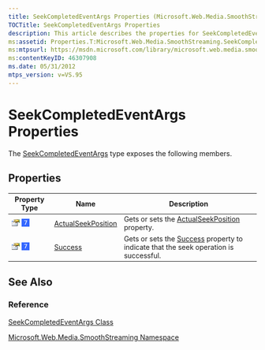 ```yaml
---
title: SeekCompletedEventArgs Properties (Microsoft.Web.Media.SmoothStreaming)
TOCTitle: SeekCompletedEventArgs Properties
description: This article describes the properties for SeekCompletedEventArgs.
ms:assetid: Properties.T:Microsoft.Web.Media.SmoothStreaming.SeekCompletedEventArgs
ms:mtpsurl: https://msdn.microsoft.com/library/microsoft.web.media.smoothstreaming.seekcompletedeventargs_properties(v=VS.95)
ms:contentKeyID: 46307908
ms.date: 05/31/2012
mtps_version: v=VS.95
---
```


# SeekCompletedEventArgs Properties

The [SeekCompletedEventArgs](seekcompletedeventargs-class-microsoft-web-media-smoothstreaming_1.md) type exposes the following members.

## Properties

|Property Type|Name|Description|
|--- |--- |--- |
|![Public property](images/Ff728140.pubproperty(en-us,VS.90).gif "Public property") ![Supported by Windows Phone](images/Ff728255.slMobile(VS.95).gif "Supported by Windows Phone")|[ActualSeekPosition](seekcompletedeventargs-actualseekposition-property-microsoft-web-media-smoothstreaming_1.md)|Gets or sets the [ActualSeekPosition](seekcompletedeventargs-actualseekposition-property-microsoft-web-media-smoothstreaming_1.md) property.|
|![Public property](images/Ff728140.pubproperty(en-us,VS.90).gif "Public property") ![Supported by Windows Phone](images/Ff728255.slMobile(VS.95).gif "Supported by Windows Phone")|[Success](seekcompletedeventargs-success-property-microsoft-web-media-smoothstreaming_1.md)|Gets or sets the [Success](seekcompletedeventargs-success-property-microsoft-web-media-smoothstreaming_1.md) property to indicate that the seek operation is successful.|

## See Also

### Reference

[SeekCompletedEventArgs Class](seekcompletedeventargs-class-microsoft-web-media-smoothstreaming_1.md)

[Microsoft.Web.Media.SmoothStreaming Namespace](microsoft-web-media-smoothstreaming-namespace_1.md)
